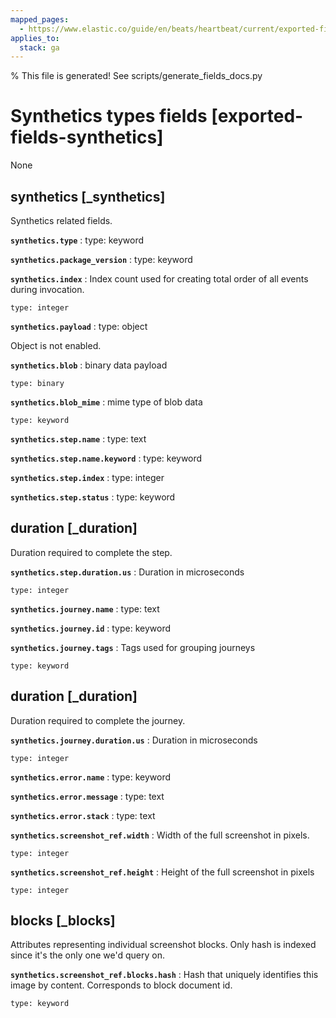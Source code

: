 ```yaml
---
mapped_pages:
  - https://www.elastic.co/guide/en/beats/heartbeat/current/exported-fields-synthetics.html
applies_to:
  stack: ga
---
```


% This file is generated! See scripts/generate_fields_docs.py

# Synthetics types fields [exported-fields-synthetics]

None

## synthetics [_synthetics]

Synthetics related fields.

**`synthetics.type`**
:   type: keyword


**`synthetics.package_version`**
:   type: keyword


**`synthetics.index`**
:   Index count used for creating total order of all events during invocation.

    type: integer


**`synthetics.payload`**
:   type: object

Object is not enabled.


**`synthetics.blob`**
:   binary data payload

    type: binary


**`synthetics.blob_mime`**
:   mime type of blob data

    type: keyword


**`synthetics.step.name`**
:   type: text


**`synthetics.step.name.keyword`**
:   type: keyword


**`synthetics.step.index`**
:   type: integer


**`synthetics.step.status`**
:   type: keyword


## duration [_duration]

Duration required to complete the step.

**`synthetics.step.duration.us`**
:   Duration in microseconds

    type: integer


**`synthetics.journey.name`**
:   type: text


**`synthetics.journey.id`**
:   type: keyword


**`synthetics.journey.tags`**
:   Tags used for grouping journeys

    type: keyword


## duration [_duration]

Duration required to complete the journey.

**`synthetics.journey.duration.us`**
:   Duration in microseconds

    type: integer


**`synthetics.error.name`**
:   type: keyword


**`synthetics.error.message`**
:   type: text


**`synthetics.error.stack`**
:   type: text


**`synthetics.screenshot_ref.width`**
:   Width of the full screenshot in pixels.

    type: integer


**`synthetics.screenshot_ref.height`**
:   Height of the full screenshot in pixels

    type: integer


## blocks [_blocks]

Attributes representing individual screenshot blocks. Only hash is indexed since it's the only one we'd query on.

**`synthetics.screenshot_ref.blocks.hash`**
:   Hash that uniquely identifies this image by content. Corresponds to block document id.

    type: keyword


